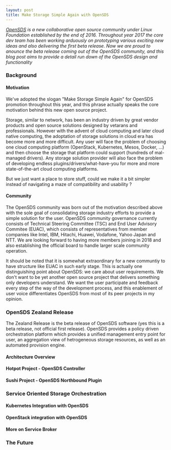 ```yaml
---
layout: post
title: Make Storage Simple Again with OpenSDS
---
```


*[OpenSDS](https://opensds.io) is a new collaborative open source community under Linux Foundation established by the end of 2016. Throughout year 2017 the core dev team has been working arduously on prototyping various exciting new ideas and also delivering the first beta release. Now we are proud to anounce the beta release coming out of the OpenSDS community, and this blog post aims to provide a detail run down of the OpenSDS design and functionality*

### Background

#### Motivation

We've adopted the slogan "Make Storage Simple Again" for OpenSDS promotion throughout this year, and this phrase actually speaks the core motivation behind this new open source project.

Storage, similar to network, has been an industry driven by great vendor products and open source solutions designed by vetarans and professionals. However with the advent of cloud computing and later cloud native computing, the adoptation of storage solutions in cloud era has become more and more difficult. Any user will face the problem of choosing one cloud computing platform (OpenStack, Kubernetes, Mesos, Docker, ...) and then choose the storage that platform could support (hundreds of mal-managed drivers). Any storage solution provider will also face the problem of developing endless plugins/drivers/what-have-you for more and more state-of-the-art cloud computing platforms.

But we just want a place to store stuff, could we make it a bit simpler instead of navigating a maze of compatibility and usability ?

#### Community

The OpenSDS community was born out of the motivation described above with the sole goal of consolidating storage industry efforts to provide a simple solution for the user. OpenSDS community governance currently consists of Technical Steering Committee (TSC) and End User Advisory Commitee (EUAC), which consists of representatives from member companies like Intel, IBM, Hitachi, Huawei, Vodafone, Yahoo Japan and NTT. We are looking forward to having more members joining in 2018 and also establishing the official board to handle larger scale community operation. 

It should be noted that it is somewhat extraordinary for a new communtiy to have structure like EUAC in such early stage. This is actually one distinguishing point about OpenSDS: we care about user requirements. We don't want to be yet another open source project that delivers something only developers understand. We want the user participate and feedback every step of the way of the development process, and this enablement of user voice differentiates OpenSDS from most of its peer projects in my opinion.

### OpenSDS Zealand Release

The Zealand Release is the beta release of OpenSDS software (yes this is a beta release, not official first release). OpenSDS provides a policy driven orchestration platform which provides a unified management entry point for user, an aggregation view of hetrogeneous storage resources, as well as an automated provision engine.

#### Architecture Overview



#### Hotpot Project - OpenSDS Controller

#### Sushi Project - OpenSDS Northbound Plugin

### Service Oriented Storage Orchestration

#### Kubernetes Integration with OpenSDS

#### OpenStack integration with OpenSDS

#### More on Service Broker

### The Future
